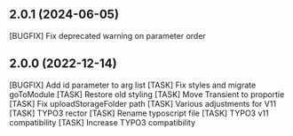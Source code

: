 ## 2.0.1 (2024-06-05)

[BUGFIX] Fix deprecated warning on parameter order

## 2.0.0 (2022-12-14)

[BUGFIX] Add id parameter to arg list
[TASK] Fix styles and  migrate goToModule
[TASK] Restore old styling
[TASK] Move Transient to proportie
[TASK] Fix uploadStorageFolder path
[TASK] Various adjustments for V11
[TASK] TYPO3 rector
[TASK] Rename typoscript file
[TASK] TYPO3 v11 compatibility
[TASK] Increase TYPO3 compatibility